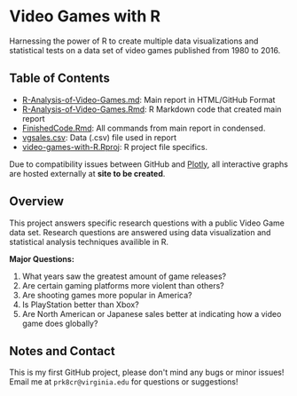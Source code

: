 # Video Games with R
Harnessing the power of R to create multiple data visualizations and statistical tests on a data set of video games published from 1980 to 2016. 
## Table of Contents
* [R-Analysis-of-Video-Games.md](R-Analysis-of-Video-Games.md): Main report in HTML/GitHub Format
* [R-Analysis-of-Video-Games.Rmd](R-Analysis-of-Video-Games.Rmd): R Markdown code that created main report
* [FinishedCode.Rmd](FinishedCode.Rmd): All commands from main report in condensed.
* [vgsales.csv](vgsales.csv): Data (.csv) file used in report
* [video-games-with-R.Rproj](video-games-with-R.Rproj): R project file specifics.

Due to compatibility issues between GitHub and [Plotly](https://github.com/ropensci/plotly), all interactive graphs are hosted externally at **site to be created**.

## Overview
This project answers specific research questions with a public Video Game data set. Research questions are answered using data visualization and statistical analysis techniques availible in R.  

**Major Questions:**
1. What years saw the greatest amount of game releases?
2. Are certain gaming platforms more violent than others?
3. Are shooting games more popular in America?
4. Is PlayStation better than Xbox?
5. Are North American or Japanese sales better at indicating how a video game does globally?

## Notes and Contact
This is my first GitHub project, please don't mind any bugs or minor issues!  
Email me at `prk8cr@virginia.edu` for questions or suggestions!